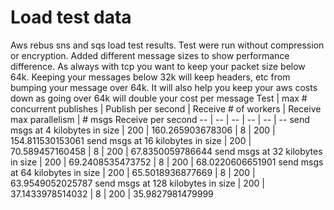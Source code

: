﻿# Load test data

Aws rebus sns and sqs load test results.
Test were run without compression or encryption.
Added different message sizes to show performance difference.
As always with tcp you want to keep your packet size below 64k.
Keeping your messages below 32k will keep headers, etc from bumping your message over 64k.
It will also help you keep your aws costs down as going over 64k will double your cost per message
Test | max # concurrent publishes | Publish per second | Receive # of workers | Receive max parallelism | # msgs Receive per second
-- | -- | -- | -- | -- | --
send msgs at 4 kilobytes in size | 200 | 160.265903678306 | 8 | 200 | 154.811530153061
send msgs at 16 kilobytes in size | 200 | 70.589457160458 | 8 | 200 | 67.8350059786644
send msgs at 32 kilobytes in size | 200 | 69.2408535473752 | 8 | 200 | 68.0220606651901
send msgs at 64 kilobytes in size | 200 | 65.5018936877669 | 8 | 200 | 63.9549052025787
send msgs at 128 kilobytes in size | 200 | 37.1433978514032 | 8 | 200 | 35.9827981479999

